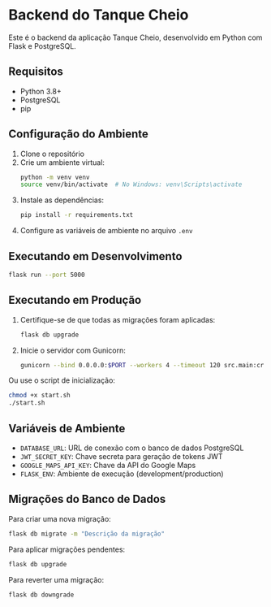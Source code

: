 # Backend do Tanque Cheio

Este é o backend da aplicação Tanque Cheio, desenvolvido em Python com Flask e PostgreSQL.

## Requisitos

- Python 3.8+
- PostgreSQL
- pip

## Configuração do Ambiente

1. Clone o repositório
2. Crie um ambiente virtual:
   ```bash
   python -m venv venv
   source venv/bin/activate  # No Windows: venv\Scripts\activate
   ```
3. Instale as dependências:
   ```bash
   pip install -r requirements.txt
   ```
4. Configure as variáveis de ambiente no arquivo `.env`

## Executando em Desenvolvimento

```bash
flask run --port 5000
```

## Executando em Produção

1. Certifique-se de que todas as migrações foram aplicadas:
   ```bash
   flask db upgrade
   ```

2. Inicie o servidor com Gunicorn:
   ```bash
   gunicorn --bind 0.0.0.0:$PORT --workers 4 --timeout 120 src.main:create_app
   ```

Ou use o script de inicialização:

```bash
chmod +x start.sh
./start.sh
```

## Variáveis de Ambiente

- `DATABASE_URL`: URL de conexão com o banco de dados PostgreSQL
- `JWT_SECRET_KEY`: Chave secreta para geração de tokens JWT
- `GOOGLE_MAPS_API_KEY`: Chave da API do Google Maps
- `FLASK_ENV`: Ambiente de execução (development/production)

## Migrações do Banco de Dados

Para criar uma nova migração:
```bash
flask db migrate -m "Descrição da migração"
```

Para aplicar migrações pendentes:
```bash
flask db upgrade
```

Para reverter uma migração:
```bash
flask db downgrade
```
